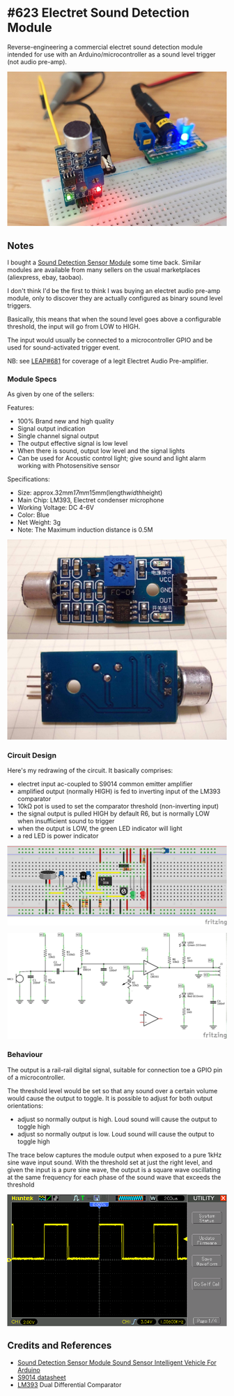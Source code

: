 # #623 Electret Sound Detection Module

Reverse-engineering a commercial electret sound detection module intended for use with an Arduino/microcontroller as a sound level trigger (not audio pre-amp).

![Build](./assets/ElectretSoundDetectionModule_build.jpg?raw=true)

## Notes

I bought a [Sound Detection Sensor Module](https://www.aliexpress.com/item/32607737910.html)
some time back. Similar modules are available from many sellers on the usual marketplaces (aliexpress, ebay, taobao).

I don't think I'd be the first to think I was buying an electret audio pre-amp module,
only to discover they are actually configured as binary sound level triggers.

Basically, this means that when the sound level goes above a configurable threshold, the input will go from LOW to HIGH.

The input would usually be connected to a microcontroller GPIO and be used for sound-activated trigger event.

NB: see [LEAP#681](../ElectretPreamp) for coverage of a legit Electret Audio Pre-amplifier.

### Module Specs

As given by one of the sellers:

Features:

* 100% Brand new and high quality
* Signal output indication
* Single channel signal output
* The output effective signal is low level
* When there is sound, output low level and the signal lights
* Can be used for Acoustic control light; give sound and light alarm working with Photosensitive sensor

Specifications:

* Size: approx.32mm*17mm*15mm(length*width*height)
* Main Chip: LM393, Electret condenser microphone
* Working Voltage: DC 4-6V
* Color: Blue
* Net Weight: 3g
* Note: The Maximum induction distance is 0.5M

![module](./assets/module.jpg?raw=true)

### Circuit Design

Here's my redrawing of the circuit. It basically comprises:

* electret input ac-coupled to S9014 common emitter amplifier
* amplified output (normally HIGH) is fed to inverting input of the LM393 comparator
* 10kΩ pot is used to set the comparator threshold (non-inverting input)
* the signal output is pulled HIGH by default R6, but is normally LOW when insufficient sound to trigger
* when the output is LOW, the green LED indicator will light
* a red LED is power indicator

![bb](./assets/ElectretSoundDetectionModule_bb.jpg?raw=true)

![schematic](./assets/ElectretSoundDetectionModule_schematic.jpg?raw=true)

### Behaviour

The output is a rail-rail digital signal, suitable for connection toe a GPIO pin of a microcontroller.

The threshold level would be set so that any sound over a certain volume would cause the output to toggle.
It is possible to adjust for both output orientations:

* adjust so normally output is high. Loud sound will cause the output to toggle high
* adjust so normally output is low. Loud sound will cause the output to toggle high

The trace below captures the module output when exposed to a pure 1kHz sine wave input sound.
With the threshold set at just the right level, and given the input is a pure sine wave,
the output is a square wave oscillating at the same frequency for each phase of the sound wave that exceeds the threshold

![scope](./assets/scope.gif?raw=true)

## Credits and References

* [Sound Detection Sensor Module Sound Sensor Intelligent Vehicle For Arduino](https://www.aliexpress.com/item/32607737910.html)
* [S9014 datasheet](https://www.futurlec.com/Transistors/S9014.shtml)
* [LM393](http://www.ti.com/product/LM393) Dual Differential Comparator
